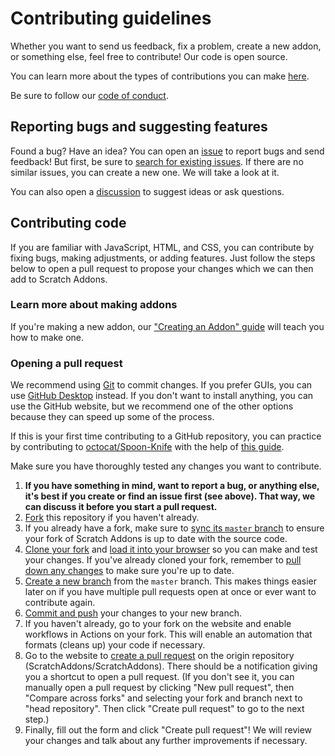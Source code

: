 # Contributing guidelines

Whether you want to send us feedback, fix a problem, create a new addon, or something else, feel free to contribute! Our code is open source.

You can learn more about the types of contributions you can make [here](https://scratchaddons.com/docs/faq/#contributing).

Be sure to follow our [code of conduct](https://github.com/ScratchAddons/ScratchAddons/blob/master/.github/CODE_OF_CONDUCT.md).

## Reporting bugs and suggesting features

Found a bug? Have an idea? You can open an [issue](https://github.com/ScratchAddons/ScratchAddons/issues) to report bugs and send feedback! But first, be sure to [search for existing issues](https://github.com/ScratchAddons/ScratchAddons/issues). If there are no similar issues, you can create a new one. We will take a look at it.

You can also open a [discussion](https://github.com/ScratchAddons/ScratchAddons/discussions) to suggest ideas or ask questions.

## Contributing code

If you are familiar with JavaScript, HTML, and CSS, you can contribute by fixing bugs, making adjustments, or adding features. Just follow the steps below to open a pull request to propose your changes which we can then add to Scratch Addons.

### Learn more about making addons

If you're making a new addon, our ["Creating an Addon" guide](https://scratchaddons.com/docs/develop/getting-started/creating-an-addon/) will teach you how to make one.

### Opening a pull request

We recommend using [Git](https://git-scm.com/) to commit changes. If you prefer GUIs, you can use [GitHub Desktop](https://desktop.github.com/) instead. If you don't want to install anything, you can use the GitHub website, but we recommend one of the other options because they can speed up some of the process.

If this is your first time contributing to a GitHub repository, you can practice by contributing to [octocat/Spoon-Knife](https://github.com/octocat/Spoon-Knife) with the help of [this guide](https://docs.github.com/en/get-started/quickstart/contributing-to-projects).

Make sure you have thoroughly tested any changes you want to contribute.

1. **If you have something in mind, want to report a bug, or anything else, it's best if you create or find an issue first (see above). That way, we can discuss it before you start a pull request.**
2. [Fork](https://docs.github.com/en/get-started/quickstart/fork-a-repo) this repository if you haven't already.
3. If you already have a fork, make sure to [sync its `master` branch](https://docs.github.com/en/pull-requests/collaborating-with-pull-requests/working-with-forks/syncing-a-fork) to ensure your fork of Scratch Addons is up to date with the source code.
4. [Clone your fork](https://docs.github.com/en/get-started/quickstart/fork-a-repo#cloning-your-forked-repository) and [load it into your browser](https://github.com/ScratchAddons/ScratchAddons#from-source) so you can make and test your changes. If you've already cloned your fork, remember to [pull down any changes](https://docs.github.com/en/get-started/using-git/getting-changes-from-a-remote-repository#fetching-changes-from-a-remote-repository) to make sure you're up to date.
5. [Create a new branch](https://docs.github.com/en/get-started/quickstart/contributing-to-projects#creating-a-branch-to-work-on) from the `master` branch. This makes things easier later on if you have multiple pull requests open at once or ever want to contribute again.
6. [Commit and push](https://docs.github.com/en/get-started/quickstart/contributing-to-projects#making-and-pushing-changes) your changes to your new branch.
7. If you haven't already, go to your fork on the website and enable workflows in Actions on your fork. This will enable an automation that formats (cleans up) your code if necessary.
8. Go to the website to [create a pull request](https://github.com/ScratchAddons/ScratchAddons/compare) on the origin repository (ScratchAddons/ScratchAddons). There should be a notification giving you a shortcut to open a pull request. (If you don't see it, you can manually open a pull request by clicking "New pull request", then "Compare across forks" and selecting your fork and branch next to "head repository". Then click "Create pull request" to go to the next step.)
9. Finally, fill out the form and click "Create pull request"! We will review your changes and talk about any further improvements if necessary.
